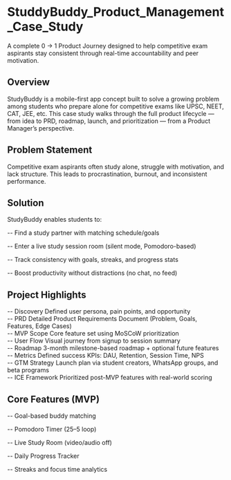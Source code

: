 # StuddyBuddy_Product_Management_Case_Study
A complete 0 → 1 Product Journey designed to help competitive exam aspirants stay consistent through real-time accountability and peer motivation.

## Overview
StudyBuddy is a mobile-first app concept built to solve a growing problem among students who prepare alone for competitive exams like UPSC, NEET, CAT, JEE, etc.
This case study walks through the full product lifecycle — from idea to PRD, roadmap, launch, and prioritization — from a Product Manager’s perspective.

## Problem Statement
Competitive exam aspirants often study alone, struggle with motivation, and lack structure. This leads to procrastination, burnout, and inconsistent performance.

## Solution
StudyBuddy enables students to:

-- Find a study partner with matching schedule/goals

-- Enter a live study session room (silent mode, Pomodoro-based)

-- Track consistency with goals, streaks, and progress stats

-- Boost productivity without distractions (no chat, no feed)

## Project Highlights
-- Discovery	Defined user persona, pain points, and opportunity  
-- PRD	Detailed Product Requirements Document (Problem, Goals, Features, Edge Cases)  
-- MVP Scope	Core feature set using MoSCoW prioritization  
-- User Flow	Visual journey from signup to session summary  
-- Roadmap	3-month milestone-based roadmap + optional future features  
-- Metrics	Defined success KPIs: DAU, Retention, Session Time, NPS  
-- GTM Strategy	Launch plan via student creators, WhatsApp groups, and beta programs  
-- ICE Framework	Prioritized post-MVP features with real-world scoring  

## Core Features (MVP)
-- Goal-based buddy matching

-- Pomodoro Timer (25–5 loop)

-- Live Study Room (video/audio off)

-- Daily Progress Tracker

-- Streaks and focus time analytics

